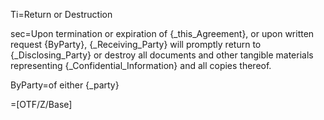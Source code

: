 Ti=Return or Destruction

sec=Upon termination or expiration of {_this_Agreement}, or upon written request {ByParty}, {_Receiving_Party} will promptly return to {_Disclosing_Party} or destroy all documents and other tangible materials representing {_Confidential_Information} and all copies thereof.

ByParty=of either {_party}

=[OTF/Z/Base]